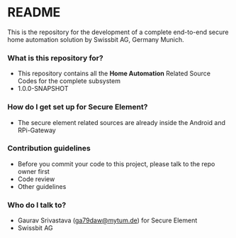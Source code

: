 # README #

This is the repository for the development of a complete end-to-end secure home automation solution by Swissbit AG, Germany Munich. 

### What is this repository for? ###

* This repository contains all the **Home Automation** Related Source Codes for the complete subsystem
* 1.0.0-SNAPSHOT

### How do I get set up for Secure Element? ###

* The secure element related sources are already inside the Android and RPi-Gateway

### Contribution guidelines ###

* Before you commit your code to this project, please talk to the repo owner first
* Code review
* Other guidelines

### Who do I talk to? ###

* Gaurav Srivastava (ga79daw@mytum.de) for Secure Element
* Swissbit AG